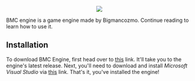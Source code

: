 <p align="center">
  <img src="https://github-production-user-asset-6210df.s3.amazonaws.com/67850768/266583069-92ac3769-7ae4-4a48-bc32-5826dcbd4140.png">
</p>
BMC engine is a game engine made by Bigmancozmo. Continue reading to learn how to use it.

## Installation
To download BMC Engine, first head over to [this](https://github.com/Bigmancozmo/BMC-ENGINE/releases) link. It'll take you to the engine's latest release.
Next, you'll need to download and install *Microsoft Visual Studio* via [this](https://visualstudio.microsoft.com/downloads/) link.
That's it, you've installed the engine!
